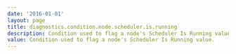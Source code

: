 ```yaml
---
date: '2016-01-01'
layout: page
title: diagnostics.condition.node.scheduler.is.running
description: Condition used to flag a node's Scheduler Is Running value. 
value: Condition used to flag a node's Scheduler Is Running value. 
---
```

